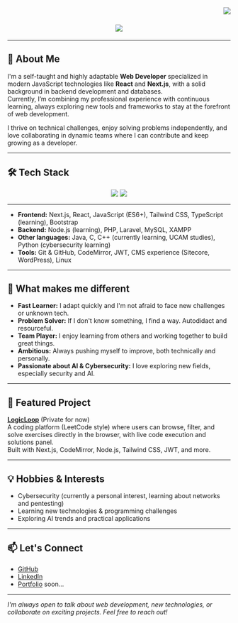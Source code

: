 <img align="right" src="https://visitor-badge.laobi.icu/badge?page_id=cenidev.cenidev" />

<h1 align="center">
    <img src="https://readme-typing-svg.herokuapp.com/?font=Righteous&size=35&center=true&vCenter=true&width=500&height=70&duration=4000&lines=%F0%9F%91%8B+Hi%2C+I'm+Toni!;cenidev;" />
</h1>

---

## 🚀 About Me

I'm a self-taught and highly adaptable **Web Developer** specialized in modern JavaScript technologies like **React** and **Next.js**, with a solid background in backend development and databases.  
Currently, I’m combining my professional experience with continuous learning, always exploring new tools and frameworks to stay at the forefront of web development.

I thrive on technical challenges, enjoy solving problems independently, and love collaborating in dynamic teams where I can contribute and keep growing as a developer.

---

## 🛠️ Tech Stack

<div align="center">
    <img src="https://skillicons.dev/icons?i=nextjs,react,javascript,typescript,tailwind,bootstrap,nodejs,php,laravel,mysql,git,linux" />
    <img src="https://skillicons.dev/icons?i=html,css,java,c,python,git,wordpress,bash,figma,npm,vscode,vim" /><br>
</div>

---

- **Frontend:** Next.js, React, JavaScript (ES6+), Tailwind CSS, TypeScript (learning), Bootstrap
- **Backend:** Node.js (learning), PHP, Laravel, MySQL, XAMPP
- **Other languages:** Java, C, C++ (currently learning, UCAM studies), Python (cybersecurity learning)
- **Tools:** Git & GitHub, CodeMirror, JWT, CMS experience (Sitecore, WordPress), Linux

---

## 🌱 What makes me different

- **Fast Learner:** I adapt quickly and I'm not afraid to face new challenges or unknown tech.
- **Problem Solver:** If I don't know something, I find a way. Autodidact and resourceful.
- **Team Player:** I enjoy learning from others and working together to build great things.
- **Ambitious:** Always pushing myself to improve, both technically and personally.
- **Passionate about AI & Cybersecurity:** I love exploring new fields, especially security and AI.

---

## 🧩 Featured Project

**[LogicLoop](https://github.com/Cenizas13/LogicLoop)**  (Private for now) <br>
A coding platform (LeetCode style) where users can browse, filter, and solve exercises directly in the browser, with live code execution and solutions panel.  
Built with Next.js, CodeMirror, Node.js, Tailwind CSS, JWT, and more.

---

## 💡 Hobbies & Interests

- Cybersecurity (currently a personal interest, learning about networks and pentesting)
- Learning new technologies & programming challenges
- Exploring AI trends and practical applications

---

## 📫 Let's Connect

- [GitHub](https://github.com/Cenizas13)
- [LinkedIn](https://www.linkedin.com/in/antonio-candela-mira-b631262a0/)
- [Portfolio]() soon...

---

*I'm always open to talk about web development, new technologies, or collaborate on exciting projects. Feel free to reach out!*
